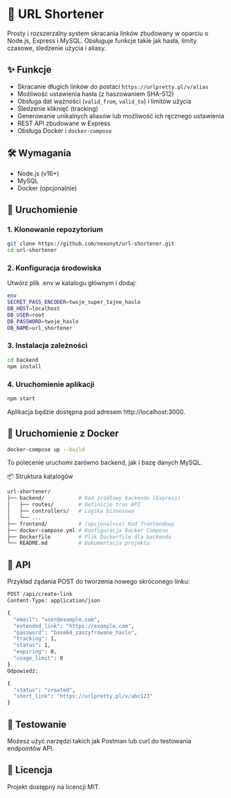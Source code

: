 # 🔗 URL Shortener

Prosty i rozszerzalny system skracania linków zbudowany w oparciu o Node.js, Express i MySQL. Obsługuje funkcje takie jak hasła, limity czasowe, śledzenie użycia i aliasy.

## ✨ Funkcje

- Skracanie długich linków do postaci `https://urlpretty.pl/v/alias`
- Możliwość ustawienia hasła (z haszowaniem SHA-512)
- Obsługa dat ważności (`valid_from`, `valid_to`) i limitów użycia
- Śledzenie kliknięć (tracking)
- Generowanie unikalnych aliasów lub możliwość ich ręcznego ustawienia
- REST API zbudowane w Express
- Obsługa Docker i `docker-compose`

## 🛠️ Wymagania

- Node.js (v16+)
- MySQL
- Docker (opcjonalnie)

## 🚀 Uruchomienie

### 1. Klonowanie repozytorium

```bash
git clone https://github.com/nexonyt/url-shortener.git
cd url-shortener
``` 
 
### 2. Konfiguracja środowiska
Utwórz plik .env w katalogu głównym i dodaj:

```bash
env
SECRET_PASS_ENCODER=twoje_super_tajne_haslo
DB_HOST=localhost
DB_USER=root
DB_PASSWORD=twoje_haslo
DB_NAME=url_shortener
```

### 3. Instalacja zależności
```bash
cd backend
npm install
```

### 4. Uruchomienie aplikacji
```bash 
npm start
```
Aplikacja będzie dostępna pod adresem http://localhost:3000.

## 🐳 Uruchomienie z Docker
```bash
docker-compose up --build
```
To polecenie uruchomi zarówno backend, jak i bazę danych MySQL.


📦 Struktura katalogów
```bash
url-shortener/
├── backend/           # Kod źródłowy backendu (Express)
│   ├── routes/        # Definicje tras API
│   ├── controllers/   # Logika biznesowa
│   └── ...
├── frontend/          # (opcjonalnie) Kod frontendowy
├── docker-compose.yml # Konfiguracja Docker Compose
├── Dockerfile         # Plik Dockerfile dla backendu
└── README.md          # Dokumentacja projektu
```

## 📘 API
Przykład żądania POST do tworzenia nowego skróconego linku:

```bash
POST /api/create-link
Content-Type: application/json

{
  "email": "user@example.com",
  "extended_link": "https://example.com",
  "password": "base64_zaszyfrowane_haslo",
  "tracking": 1,
  "status": 1,
  "expiring": 0,
  "usage_limit": 0
}
Odpowiedź:

{
  "status": "created",
  "short_link": "https://urlpretty.pl/v/abc123"
}
```

## 🧪 Testowanie
Możesz użyć narzędzi takich jak Postman lub curl do testowania endpointów API.

## 🧾 Licencja
Projekt dostępny na licencji MIT.


 